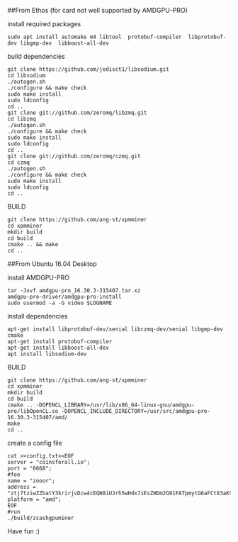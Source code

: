 
##From Ethos (for card not well supported by AMDGPU-PRO)

install required packages
```
sudo apt install automake m4 libtool  protobuf-compiler  libprotobuf-dev libgmp-dev  libboost-all-dev
```

build dependencies

```
git clone https://github.com/jedisct1/libsodium.git
cd libsodium
./autogen.sh
./configure && make check
sudo make install
sudo ldconfig
cd ..
git clone git://github.com/zeromq/libzmq.git
cd libzmq
./autogen.sh
./configure && make check
sudo make install
sudo ldconfig
cd ..
git clone git://github.com/zeromq/czmq.git
cd czmq
./autogen.sh
./configure && make check
sudo make install
sudo ldconfig
cd ..
```
BUILD

```
git clone https://github.com/ang-st/xpmminer
cd xpmminer
mkdir build
cd build 
cmake .. && make
cd ..
```


##From Ubuntu 16.04 Desktop

install AMDGPU-PRO

```
tar -Jxvf amdgpu-pro_16.30.3-315407.tar.xz
amdgpu-pro-driver/amdgpu-pro-install
sudo usermod -a -G video $LOGNAME 

```
install dependencies

```
apt-get install libprotobuf-dev/xenial libczmq-dev/xenial libgmp-dev cmake
apt-get install protobuf-compiler
apt-get install libboost-all-dev
apt install libsodium-dev

```

BUILD

```
git clone https://github.com/ang-st/xpmminer
cd xpmminer
mkdir build
cd build 
cmake .. -DOPENCL_LIBRARY=/usr/lib/x86_64-linux-gnu/amdgpu-pro/libOpenCL.so -DOPENCL_INCLUDE_DIRECTORY=/usr/src/amdgpu-pro-16.30.3-315407/amd/ 
make 
cd ..
```

create a config file

```
cat >>config.txt<<EOF
server = "coinsforall.io";
port = "6668";
#foo
name = "zooor";
address = "ztj7tziwZZbatY3krirjvDcw4cEQH8iUJrh5wHdx7iEsZHDm2G91FATpmytG6aFCt83aKtFtS4MeMCN9FUKytbNYo2aJShp";
platform = "amd";
EOF
#run
./build/zcashgpuminer
```


Have fun :)





